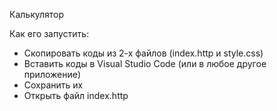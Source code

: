 Калькулятор

Как его запустить:
- Скопировать коды из 2-х файлов (index.http и style.css)
- Вставить коды в Visual Studio Code (или в любое другое приложение)
- Сохранить их
- Открыть файл index.http

